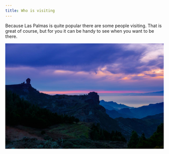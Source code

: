 ```yaml
---
title: Who is visiting
---
```


Because Las Palmas is quite popular there are some people visiting. That is great of course, but for you it can be handy to see when you want to be there.

<ul class="visitors"></ul>

<p class="visitors-last-updated"></p>

![Sunset that did not happen](/images/no-sunset.jpg)

<script type="text/javascript">
  function formatDate(date, showMonth, showYear) {
    if (typeof showMonth === 'undefined') showMonth = true;
    if (typeof showYear === 'undefined') showYear = true;
    
    var months = ['January', 'February', 'March', 'April', 'May', 'June', 'July', 'August', 'September', 'October', 'November', 'December'];
    
    var text = [date.getDate()];
    if (showMonth) text.push(months[date.getMonth()]);
    if (showYear) text.push(date.getFullYear());
    return text.join(' ');
  }

  var request = new XMLHttpRequest();

  request.open('GET', 'https://www.googleapis.com/calendar/v3/calendars/ambccq4fdl3tmh24sjmm3jos7k@group.calendar.google.com/events?key=AIzaSyBopySRup3TQ-A7gAQCidyXJnUWP_peQiE', true);

  request.onload = function() {
    if (request.status >= 200 && request.status < 400) {
      var data = JSON.parse(request.responseText);

      var sorted = data.items.sort(function(key1, key2) {
        var start1 = key1.start.date || key1.start.dateTime;
        var start2 = key2.start.date || key2.start.dateTime;
        if (start1 < start2) return -1;
        if (start1 > start2) return 1;
        return 0;
      });

      Array.prototype.forEach.call(sorted, function(el, i) {
        var item = document.createElement('li');
        var start = el.start.date || el.start.dateTime;
        var end = el.end.date || el.end.dateTime;
        
        // Put <em> tags around the brackets
        var summary = el.summary.split('(').join('<em>(').split(')').join(')</em>');
        
        // Show the dates
        var startDateText = formatDate(new Date(start));
        var endDateText = formatDate(new Date(end));
        if (new Date(start).getYear() === new Date(end).getYear()) {
          if (new Date(start).getMonth() === new Date(end).getMonth()) {
            startDateText = formatDate(new Date(start), false, false);
          }
          else {
            startDateText = formatDate(new Date(start), true, false);
          }
        }
        
        // Set html and update the DOM
        item.innerHTML = summary + ' <span class="dates">(' + startDateText + ' - ' + endDateText + ')</span>';
        document.querySelector('ul.visitors').appendChild(item);
      });

      document.querySelector('.visitors-last-updated').textContent = 'This is automatically pulled out of my calendar and I last changed it on ' + formatDate(new Date(data.updated)) + '.';
    } else {
      // We reached our target server, but it returned an error
      document.querySelector('.visitors-last-updated').textContent = 'Something did go wrong, ask Adriaan for his schedule or try again.';
    }
  };

  request.send();
</script>
